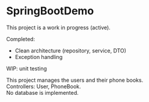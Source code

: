 # SpringBootDemo

This project is a work in progress (active).

Completed:
- Clean architecture (repository, service, DTO)
- Exception handling

WIP: unit testing

This project manages the users and their phone books.<br/>
Controllers: User, PhoneBook.<br/>
No database is implemented.
